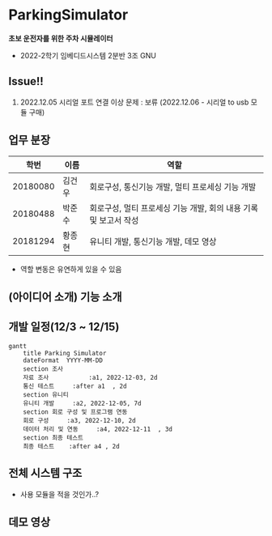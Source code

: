 # ParkingSimulator

**초보 운전자를 위한 주차 시뮬레이터**

- 2022-2학기 임베디드시스템 2분반 3조 GNU

## Issue!!

1. 2022.12.05 시리얼 포트 연결 이상 문제 : 보류 (2022.12.06 - 시리얼 to usb 모듈 구매)


## 업무 분장

| 학번 | 이름 | 역할 |
| ---- | ------- | -------- |
|  20180080  |김건우| 회로구성, 통신기능 개발, 멀티 프로세싱 기능 개발 |
|  20180488  |박준수| 회로구성, 멀티 프로세싱 기능 개발, 회의 내용 기록 및 보고서 작성  |
|  20181294  |황종현| 유니티 개발, 통신기능 개발, 데모 영상  |

- 역할 변동은 유연하게 있을 수 있음


## (아이디어 소개) 기능 소개

## 개발 일정(12/3 ~ 12/15)

```mermaid
gantt
    title Parking Simulator
    dateFormat  YYYY-MM-DD
    section 조사
    자료 조사           :a1, 2022-12-03, 2d
    통신 테스트     :after a1  , 2d
    section 유니티
    유니티 개발     :a2, 2022-12-05, 7d
    section 회로 구성 및 프로그램 연동
    회로 구성     :a3, 2022-12-10, 2d
    데이터 처리 및 연동     :a4, 2022-12-11  , 3d
    section 최종 테스트
    최종 테스트    :after a4 , 2d
```

## 전체 시스템 구조

- 사용 모듈을 적을 것인가..?



## 데모 영상
